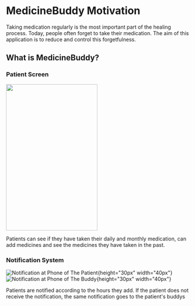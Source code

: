 # MedicineBuddy Motivation
Taking medication regularly is the most important part of the healing process. Today, people often forget to take their medication. The aim of this application is to reduce and control this forgetfulness.

## What is MedicineBuddy?

### Patient Screen
<img src="https://github.com/AliCanlier1/MedicineBuddy/assets/114236364/2ba49b2a-2624-482c-8821-ba22b0e98ef1" width="250" height="400">

Patients can see if they have taken their daily and monthly medication, can add medicines and see the medicines they have taken in the past.

### Notification System
![Notification at Phone of The Patient](https://github.com/AliCanlier1/MedicineBuddy/assets/114236364/5027bc59-ad99-4568-b63c-647534f06f00){height="30px" width="40px"}
![Notification at Phone of The Buddy](https://github.com/AliCanlier1/MedicineBuddy/assets/114236364/7ea49d06-d196-4c24-b994-7282777cc1ad){height="30px" width="40px"}

Patients are notified according to the hours they add. If the patient does not receive the notification, the same notification goes to the patient's buddys
